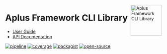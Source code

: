 <a href="https://gitlab.com/aplus-framework/libraries/cli"><img src="https://gitlab.com/aplus-framework/libraries/cli/-/raw/master/guide/image.png" alt="Aplus Framework CLI Library" align="right" width="100"></a>

# Aplus Framework CLI Library

- [User Guide](https://docs.aplus-framework.com/guides/libraries/cli/index.html)
- [API Documentation](https://docs.aplus-framework.com/packages/cli.html)

[![pipeline](https://gitlab.com/aplus-framework/libraries/cli/badges/master/pipeline.svg)](https://gitlab.com/aplus-framework/libraries/cli/-/pipelines?scope=branches)
[![coverage](https://gitlab.com/aplus-framework/libraries/cli/badges/master/coverage.svg?job=test:php)](https://aplus-framework.gitlab.io/libraries/cli/coverage/)
[![packagist](https://img.shields.io/packagist/v/aplus/cli)](https://packagist.org/packages/aplus/cli)
[![open-source](https://img.shields.io/badge/open--source-sponsor-magenta)](https://aplus-framework.com/sponsor)

